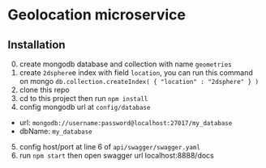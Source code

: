 # Geolocation microservice 
## Installation

0. create mongodb database  and collection with name `geometries`
1. create `2dsphere`e index with field `location`, you can run this command on mongo `db.collection.createIndex( { "location" : "2dsphere" } )`
2. clone this repo
3. cd to this project then run `npm install`
4. config mongodb url at `config/database`
  - url: `mongodb://username:password@localhost:27017/my_database`
  - dbName: `my_database` 
5. config host/port at line 6 of `api/swagger/swagger.yaml`
6. run `npm start` then open swagger url localhost:8888/docs